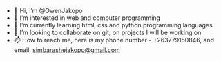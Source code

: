 - 👋 Hi, I’m @OwenJakopo
- 👀 I’m interested in web and computer programming
- 🌱 I’m currently learning html, css and python programming languages
- 💞️ I’m looking to collaborate on git, on projects I will be working on
- 📫 How to reach me, here is my phone number - +263779150846, and email, simbarashejakopo@gmail.com

<!---
OwenJakopo/OwenJakopo is a ✨ special ✨ repository because its `README.md` (this file) appears on your GitHub profile.
You can click the Preview link to take a look at your changes.
--->
